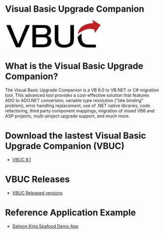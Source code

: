 
# Visual Basic Upgrade Companion 

![VBUC](vbuc_logo.png)


# What is the Visual Basic Upgrade Companion?
The Visual Basic Upgrade Companion is a VB 6.0 to VB.NET or C# migration tool. This advanced tool provides a cost-effective solution that features ADO to ADO.NET conversion, variable type resolution ("late binding" problem), error handling replacement, use of .NET native libraries, code refactoring, third party component mappings, migration of mixed VB6 and ASP projects, multi-project upgrade support, and much more.

# Download the lastest Visual Basic Upgrade Companion (VBUC)

- [VBUC 8.1](https://www.mobilize.net/vbuc-free-trial)

# VBUC Releases

- [VBUC Released versions](./docs/releases.md)

# Reference Application Example

- [Salmon King Seafood Demo App](https://github.com/MobilizeNet/SKS)